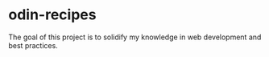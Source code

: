 # odin-recipes
The goal of this project is to solidify my knowledge in web development and best practices.

